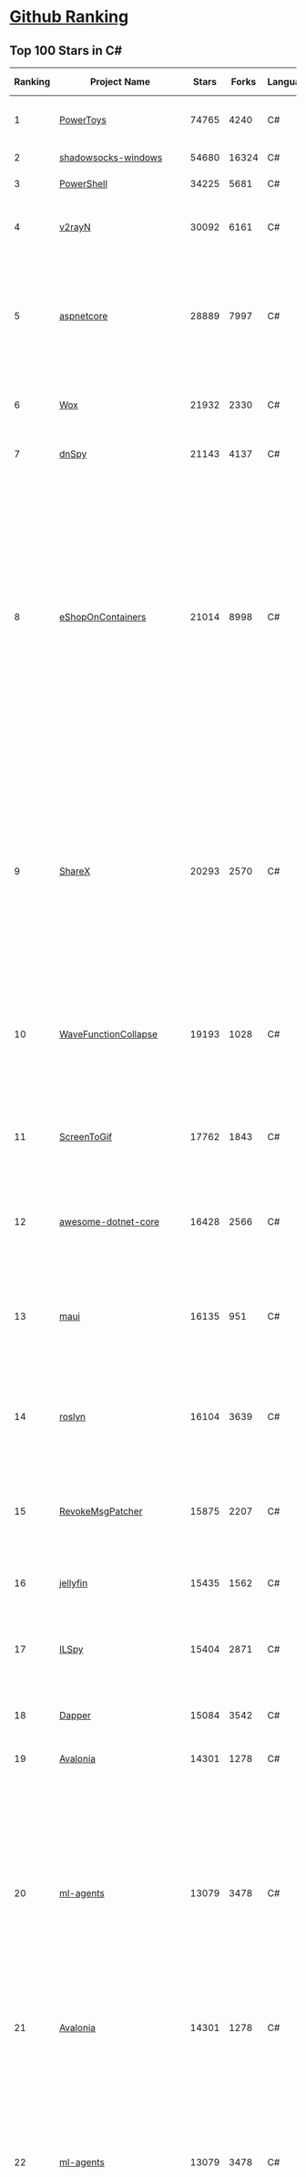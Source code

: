 [Github Ranking](../README.md)
==========

## Top 100 Stars in C\#

| Ranking | Project Name | Stars | Forks | Language | Open Issues | Description | Last Commit |
| ------- | ------------ | ----- | ----- | -------- | ----------- | ----------- | ----------- |
| 1 | [PowerToys](https://github.com/microsoft/PowerToys) | 74765 | 4240 | C# | 2802 | Windows system utilities to maximize productivity | 2022-07-07T23:33:42Z |
| 2 | [shadowsocks-windows](https://github.com/shadowsocks/shadowsocks-windows) | 54680 | 16324 | C# | 93 | A C# port of shadowsocks | 2022-06-14T05:39:47Z |
| 3 | [PowerShell](https://github.com/PowerShell/PowerShell) | 34225 | 5681 | C# | 3179 | PowerShell for every system! | 2022-07-07T16:38:36Z |
| 4 | [v2rayN](https://github.com/2dust/v2rayN) | 30092 | 6161 | C# | 24 | A V2Ray client for Windows, support Xray core and v2fly core | 2022-07-04T12:59:57Z |
| 5 | [aspnetcore](https://github.com/dotnet/aspnetcore) | 28889 | 7997 | C# | 2319 | ASP.NET Core is a cross-platform .NET framework for building modern cloud-based web applications on Windows, Mac, or Linux. | 2022-07-08T11:24:33Z |
| 6 | [Wox](https://github.com/Wox-launcher/Wox) | 21932 | 2330 | C# | 875 | Launcher for Windows, an alternative to Alfred and Launchy. | 2022-06-22T19:47:41Z |
| 7 | [dnSpy](https://github.com/dnSpy/dnSpy) | 21143 | 4137 | C# | 0 | .NET debugger and assembly editor | 2020-12-20T23:55:15Z |
| 8 | [eShopOnContainers](https://github.com/dotnet-architecture/eShopOnContainers) | 21014 | 8998 | C# | 24 | Cross-platform .NET sample microservices and container based application that runs on Linux Windows and macOS. Powered by .NET 6, Docker Containers and Azure Kubernetes Services. Supports Visual Studio, VS for Mac and CLI based environments with Docker CLI, dotnet CLI, VS Code or any other code editor. | 2022-07-03T12:10:47Z |
| 9 | [ShareX](https://github.com/ShareX/ShareX) | 20293 | 2570 | C# | 345 | ShareX is a free and open source program that lets you capture or record any area of your screen and share it with a single press of a key. It also allows uploading images, text or other types of files to many supported destinations you can choose from. | 2022-07-08T07:22:42Z |
| 10 | [WaveFunctionCollapse](https://github.com/mxgmn/WaveFunctionCollapse) | 19193 | 1028 | C# | 0 | Bitmap & tilemap generation from a single example with the help of ideas from quantum mechanics | 2022-07-04T05:11:37Z |
| 11 | [ScreenToGif](https://github.com/NickeManarin/ScreenToGif) | 17762 | 1843 | C# | 185 | 🎬 ScreenToGif allows you to record a selected area of your screen, edit and save it as a gif or video. | 2022-06-22T19:29:32Z |
| 12 | [awesome-dotnet-core](https://github.com/thangchung/awesome-dotnet-core) | 16428 | 2566 | C# | 20 | :honeybee: A collection of awesome .NET core libraries, tools, frameworks and software | 2022-07-04T04:32:37Z |
| 13 | [maui](https://github.com/dotnet/maui) | 16135 | 951 | C# | 1361 | .NET MAUI is the .NET Multi-platform App UI, a framework for building native device applications spanning mobile, tablet, and desktop. | 2022-07-08T07:37:34Z |
| 14 | [roslyn](https://github.com/dotnet/roslyn) | 16104 | 3639 | C# | 8847 | The Roslyn .NET compiler provides C# and Visual Basic languages with rich code analysis APIs. | 2022-07-08T11:44:11Z |
| 15 | [RevokeMsgPatcher](https://github.com/huiyadanli/RevokeMsgPatcher) | 15875 | 2207 | C# | 25 | :trollface: A hex editor for WeChat/QQ/TIM - PC版微信/QQ/TIM防撤回补丁（我已经看到了，撤回也没用了） | 2022-06-19T11:27:22Z |
| 16 | [jellyfin](https://github.com/jellyfin/jellyfin) | 15435 | 1562 | C# | 700 | The Free Software Media System | 2022-07-08T11:56:27Z |
| 17 | [ILSpy](https://github.com/icsharpcode/ILSpy) | 15404 | 2871 | C# | 167 | .NET Decompiler with support for PDB generation, ReadyToRun, Metadata (&more) - cross-platform! | 2022-07-04T20:08:31Z |
| 18 | [Dapper](https://github.com/DapperLib/Dapper) | 15084 | 3542 | C# | 316 | Dapper - a simple object mapper for .Net | 2022-07-08T11:26:17Z |
| 19 | [Avalonia](https://github.com/AvaloniaUI/Avalonia) | 14301 | 1278 | C# | 1164 | A cross-platform UI framework for .NET | 2022-07-08T10:44:18Z |
| 20 | [ml-agents](https://github.com/Unity-Technologies/ml-agents) | 13079 | 3478 | C# | 139 | The Unity Machine Learning Agents Toolkit (ML-Agents) is an open-source project that enables games and simulations to serve as environments for training intelligent agents using deep reinforcement learning and imitation learning. | 2022-06-20T15:14:01Z |
| 21 | [Avalonia](https://github.com/AvaloniaUI/Avalonia) | 14301 | 1278 | C# | 1164 | A cross-platform UI framework for .NET | 2022-07-08T10:44:18Z |
| 22 | [ml-agents](https://github.com/Unity-Technologies/ml-agents) | 13079 | 3478 | C# | 139 | The Unity Machine Learning Agents Toolkit (ML-Agents) is an open-source project that enables games and simulations to serve as environments for training intelligent agents using deep reinforcement learning and imitation learning. | 2022-06-20T15:14:01Z |
| 23 | [MaterialDesignInXamlToolkit](https://github.com/MaterialDesignInXAML/MaterialDesignInXamlToolkit) | 12454 | 3030 | C# | 178 | Google's Material Design in XAML & WPF, for C# & VB.Net.  | 2022-07-08T09:13:47Z |
| 24 | [Ryujinx](https://github.com/Ryujinx/Ryujinx) | 12238 | 1489 | C# | 341 | Experimental Nintendo Switch Emulator written in C# | 2022-07-08T10:34:55Z |
| 25 | [QuickLook](https://github.com/QL-Win/QuickLook) | 11844 | 872 | C# | 330 | Bring macOS “Quick Look” feature to Windows | 2022-06-14T20:14:53Z |
| 26 | [netch](https://github.com/netchx/netch) | 11824 | 1989 | C# | 27 | A simple proxy client | 2022-07-07T08:38:35Z |
| 27 | [OpenRA](https://github.com/OpenRA/OpenRA) | 11547 | 2416 | C# | 1471 | Open Source real-time strategy game engine for early Westwood games such as Command & Conquer: Red Alert written in C# using SDL and OpenGL. Runs on Windows, Linux, *BSD and Mac OS X. | 2022-07-08T11:22:21Z |
| 28 | [efcore](https://github.com/dotnet/efcore) | 11447 | 2793 | C# | 1602 | EF Core is a modern object-database mapper for .NET. It supports LINQ queries, change tracking, updates, and schema migrations. | 2022-07-08T08:28:57Z |
| 29 | [AspNetCore.Docs](https://github.com/dotnet/AspNetCore.Docs) | 10657 | 24485 | C# | 514 | Documentation for ASP.NET Core | 2022-07-08T10:48:07Z |
| 30 | [Polly](https://github.com/App-vNext/Polly) | 10697 | 987 | C# | 77 | Polly is a .NET resilience and transient-fault-handling library that allows developers to express policies such as Retry, Circuit Breaker, Timeout, Bulkhead Isolation, and Fallback in a fluent and thread-safe manner. From version 6.0.1, Polly targets .NET Standard 1.1 and 2.0+. | 2022-07-03T02:11:23Z |
| 31 | [CleanArchitecture](https://github.com/ardalis/CleanArchitecture) | 10628 | 1947 | C# | 15 | Clean Architecture Solution Template: A starting point for Clean Architecture with ASP.NET Core | 2022-07-05T14:45:31Z |
| 32 | [aspnetboilerplate](https://github.com/aspnetboilerplate/aspnetboilerplate) | 10459 | 3613 | C# | 182 | ASP.NET Boilerplate - Web Application Framework | 2022-07-05T05:45:27Z |
| 33 | [DevToys](https://github.com/veler/DevToys) | 10396 | 547 | C# | 153 | A Swiss Army knife for developers. | 2022-07-08T11:51:48Z |
| 34 | [osu](https://github.com/ppy/osu) | 10171 | 1657 | C# | 826 | rhythm is just a *click* away! | 2022-07-08T10:28:34Z |
| 35 | [server](https://github.com/bitwarden/server) | 10055 | 863 | C# | 23 | The core infrastructure backend (API, database, Docker, etc). | 2022-07-08T01:01:36Z |
| 36 | [mono](https://github.com/mono/mono) | 9926 | 3695 | C# | 2068 | Mono open source ECMA CLI, C# and .NET implementation. | 2022-07-07T05:40:56Z |
| 37 | [runtime](https://github.com/dotnet/runtime) | 9449 | 3256 | C# | 7872 | .NET is a cross-platform runtime for cloud, mobile, desktop, and IoT apps. | 2022-07-08T11:47:56Z |
| 38 | [PEASS-ng](https://github.com/carlospolop/PEASS-ng) | 9447 | 2247 | C# | 3 | PEASS - Privilege Escalation Awesome Scripts SUITE (with colors) | 2022-07-03T05:53:12Z |
| 39 | [Newtonsoft.Json](https://github.com/JamesNK/Newtonsoft.Json) | 9417 | 3051 | C# | 575 | Json.NET is a popular high-performance JSON framework for .NET | 2022-06-28T22:51:52Z |
| 40 | [UnityCsReference](https://github.com/Unity-Technologies/UnityCsReference) | 9277 | 2074 | C# | 0 | Unity C# reference source code. | 2022-07-08T02:11:39Z |
| 41 | [SteamTools](https://github.com/BeyondDimension/SteamTools) | 8771 | 567 | C# | 247 | 🛠「Watt Toolkit」是一个开源跨平台的多功能 Steam 工具箱。 | 2022-07-07T23:34:17Z |
| 42 | [IdentityServer4](https://github.com/IdentityServer/IdentityServer4) | 8736 | 3571 | C# | 34 | OpenID Connect and OAuth 2.0 Framework for ASP.NET Core | 2022-06-14T01:29:41Z |
| 43 | [SignalR](https://github.com/SignalR/SignalR) | 8678 | 2283 | C# | 34 | Incredibly simple real-time web for .NET | 2022-06-13T16:41:32Z |
| 44 | [orleans](https://github.com/dotnet/orleans) | 8628 | 1886 | C# | 321 | Cloud Native application framework for .NET | 2022-07-07T22:43:13Z |
| 45 | [MonoGame](https://github.com/MonoGame/MonoGame) | 8562 | 2601 | C# | 667 | One framework for creating powerful cross-platform games. | 2022-07-01T10:34:01Z |
| 46 | [RestSharp](https://github.com/restsharp/RestSharp) | 8491 | 2236 | C# | 41 | Simple REST and HTTP API Client for .NET | 2022-07-08T02:55:02Z |
| 47 | [AssetStudio](https://github.com/Perfare/AssetStudio) | 8617 | 1631 | C# | 102 | AssetStudio is a tool for exploring, extracting and exporting assets and assetbundles. | 2022-06-24T20:57:47Z |
| 48 | [choco](https://github.com/chocolatey/choco) | 8372 | 834 | C# | 756 | Chocolatey - the package manager for Windows | 2022-07-06T22:57:09Z |
| 49 | [MahApps.Metro](https://github.com/MahApps/MahApps.Metro) | 8330 | 2414 | C# | 64 | A framework that allows developers to cobble together a better UI for their own WPF applications with minimal effort. | 2022-07-02T12:45:50Z |
| 50 | [ArchiSteamFarm](https://github.com/JustArchiNET/ArchiSteamFarm) | 8275 | 921 | C# | 1 | C# application with primary purpose of farming Steam cards from multiple accounts simultaneously. | 2022-07-08T02:42:05Z |
| 51 | [abp](https://github.com/abpframework/abp) | 8274 | 2606 | C# | 616 | Open Source Web Application Framework for ASP.NET Core | 2022-07-08T03:10:21Z |
| 52 | [MediatR](https://github.com/jbogard/MediatR) | 8151 | 969 | C# | 73 | Simple, unambitious mediator implementation in .NET | 2022-06-16T06:36:37Z |
| 53 | [machinelearning](https://github.com/dotnet/machinelearning) | 8005 | 1754 | C# | 667 | ML.NET is an open source and cross-platform machine learning framework for .NET. | 2022-07-06T23:58:52Z |
| 54 | [BenchmarkDotNet](https://github.com/dotnet/BenchmarkDotNet) | 7846 | 778 | C# | 185 | Powerful .NET library for benchmarking | 2022-07-06T17:36:45Z |
| 55 | [CMWTAT_Digital_Edition](https://github.com/TGSAN/CMWTAT_Digital_Edition) | 7803 | 1292 | C# | 6 | CloudMoe Windows 10 Activation Toolkit get digital license, the best open source Win 10 activator in GitHub. GitHub 上最棒的开源 Win10 数字权利（数字许可证）激活工具！ | 2022-06-22T17:59:11Z |
| 56 | [lively](https://github.com/rocksdanister/lively) | 7789 | 653 | C# | 177 | Free and open-source software that allows users to set animated desktop wallpapers and screensavers. | 2022-06-28T20:55:08Z |
| 57 | [eShopOnWeb](https://github.com/dotnet-architecture/eShopOnWeb) | 7722 | 3841 | C# | 4 | Sample ASP.NET Core 6.0 reference application, powered by Microsoft, demonstrating a layered application architecture with monolithic deployment model. Download the eBook PDF from docs folder. | 2022-06-23T16:01:18Z |
| 58 | [Jackett](https://github.com/Jackett/Jackett) | 7643 | 946 | C# | 242 | API Support for your favorite torrent trackers | 2022-07-08T06:01:54Z |
| 59 | [duplicati](https://github.com/duplicati/duplicati) | 7604 | 748 | C# | 841 | Store securely encrypted backups in the cloud! | 2022-07-07T07:56:17Z |
| 60 | [Locale-Emulator](https://github.com/xupefei/Locale-Emulator) | 7609 | 676 | C# | 0 | Yet Another System Region and Language Simulator | 2022-04-15T09:55:46Z |
| 61 | [BenchmarkDotNet](https://github.com/dotnet/BenchmarkDotNet) | 7846 | 778 | C# | 185 | Powerful .NET library for benchmarking | 2022-07-06T17:36:45Z |
| 62 | [CMWTAT_Digital_Edition](https://github.com/TGSAN/CMWTAT_Digital_Edition) | 7803 | 1292 | C# | 6 | CloudMoe Windows 10 Activation Toolkit get digital license, the best open source Win 10 activator in GitHub. GitHub 上最棒的开源 Win10 数字权利（数字许可证）激活工具！ | 2022-06-22T17:59:11Z |
| 63 | [lively](https://github.com/rocksdanister/lively) | 7789 | 653 | C# | 177 | Free and open-source software that allows users to set animated desktop wallpapers and screensavers. | 2022-06-28T20:55:08Z |
| 64 | [eShopOnWeb](https://github.com/dotnet-architecture/eShopOnWeb) | 7722 | 3841 | C# | 4 | Sample ASP.NET Core 6.0 reference application, powered by Microsoft, demonstrating a layered application architecture with monolithic deployment model. Download the eBook PDF from docs folder. | 2022-06-23T16:01:18Z |
| 65 | [Jackett](https://github.com/Jackett/Jackett) | 7643 | 946 | C# | 242 | API Support for your favorite torrent trackers | 2022-07-08T06:01:54Z |
| 66 | [duplicati](https://github.com/duplicati/duplicati) | 7604 | 748 | C# | 841 | Store securely encrypted backups in the cloud! | 2022-07-07T07:56:17Z |
| 67 | [Locale-Emulator](https://github.com/xupefei/Locale-Emulator) | 7609 | 676 | C# | 0 | Yet Another System Region and Language Simulator | 2022-04-15T09:55:46Z |
| 68 | [Hangfire](https://github.com/HangfireIO/Hangfire) | 7597 | 1531 | C# | 651 | An easy way to perform background job processing in your .NET and .NET Core applications. No Windows Service or separate process required | 2022-07-06T15:22:02Z |
| 69 | [Sonarr](https://github.com/Sonarr/Sonarr) | 7475 | 1054 | C# | 142 | Smart PVR for newsgroup and bittorrent users. | 2022-07-06T16:09:15Z |
| 70 | [winsw](https://github.com/winsw/winsw) | 7455 | 1181 | C# | 133 | A wrapper executable that can run any executable as a Windows service, in a permissive license. | 2022-07-08T10:37:56Z |
| 71 | [FastGithub](https://github.com/dotnetcore/FastGithub) | 7486 | 1022 | C# | 48 | github加速神器，解决github打不开、用户头像无法加载、releases无法上传下载、git-clone、git-pull、git-push失败等问题 | 2022-06-20T09:08:14Z |
| 72 | [WeiXinMPSDK](https://github.com/JeffreySu/WeiXinMPSDK) | 7383 | 4208 | C# | 168 | 微信全平台 SDK Senparc.Weixin for C#，支持 .NET Framework 及 .NET Core、.NET 6.0。已支持微信公众号、小程序、小游戏、企业号、企业微信、开放平台、微信支付、JSSDK、微信周边等全平台。 WeChat SDK for C#. | 2022-07-08T03:34:10Z |
| 73 | [FluentValidation](https://github.com/FluentValidation/FluentValidation) | 7367 | 1061 | C# | 5 | A popular .NET validation library for building strongly-typed validation rules. | 2022-07-05T09:57:09Z |
| 74 | [Captura](https://github.com/MathewSachin/Captura) | 7334 | 1450 | C# | 109 | Capture Screen, Audio, Cursor, Mouse Clicks and Keystrokes | 2020-08-16T15:25:25Z |
| 75 | [nopCommerce](https://github.com/nopSolutions/nopCommerce) | 7322 | 4163 | C# | 157 | ASP.NET Core eCommerce software. nopCommerce is a free and open-source shopping cart. | 2022-07-08T11:44:20Z |
| 76 | [Nancy](https://github.com/NancyFx/Nancy) | 7161 | 1520 | C# | 196 | Lightweight, low-ceremony, framework for building HTTP based services on .Net and Mono | 2021-01-24T13:28:09Z |
| 77 | [Ocelot](https://github.com/ThreeMammals/Ocelot) | 7105 | 1466 | C# | 491 | .NET core API Gateway | 2022-06-15T07:24:07Z |
| 78 | [ailab](https://github.com/microsoft/ailab) | 7068 | 1322 | C# | 25 | Experience, Learn and Code the latest breakthrough innovations with Microsoft AI | 2022-07-07T23:24:42Z |
| 79 | [ReactiveUI](https://github.com/reactiveui/ReactiveUI) | 7043 | 1094 | C# | 69 | An advanced, composable, functional reactive model-view-viewmodel framework for all .NET platforms that is inspired by functional reactive programming. ReactiveUI allows you to  abstract mutable state away from your user interfaces, express the idea around a feature in one readable place and improve the testability of your application. | 2022-07-08T04:28:29Z |
| 80 | [modular-monolith-with-ddd](https://github.com/kgrzybek/modular-monolith-with-ddd) | 7041 | 1054 | C# | 37 | Full Modular Monolith application with Domain-Driven Design approach. | 2022-06-27T21:11:21Z |
| 81 | [Lean](https://github.com/QuantConnect/Lean) | 6324 | 2589 | C# | 427 | Lean Algorithmic Trading Engine by QuantConnect (Python, C#) | 2022-07-07T23:54:31Z |
| 82 | [refit](https://github.com/reactiveui/refit) | 6117 | 633 | C# | 130 | The automatic type-safe REST library for .NET Core, Xamarin and .NET. Heavily inspired by Square's Retrofit library, Refit turns your REST API into a live interface. | 2022-06-15T00:17:48Z |
| 83 | [EarTrumpet](https://github.com/File-New-Project/EarTrumpet) | 6046 | 421 | C# | 103 | EarTrumpet - Volume Control for Windows | 2022-06-22T20:50:47Z |
| 84 | [OrchardCore](https://github.com/OrchardCMS/OrchardCore) | 5999 | 2038 | C# | 1117 | Orchard Core is an open-source modular and multi-tenant application framework built with ASP.NET Core, and a content management system (CMS) built on top of that framework. | 2022-07-08T11:04:08Z |
| 85 | [ET](https://github.com/egametang/ET) | 5933 | 2250 | C# | 38 | Unity3D Client And C# Server Framework | 2022-07-07T14:58:13Z |
| 86 | [Bili.Uwp](https://github.com/Richasy/Bili.Uwp) | 5885 | 409 | C# | 105 | 适用于新系统UI的哔哩 | 2022-07-06T08:03:59Z |
| 87 | [PDFPatcher](https://github.com/wmjordan/PDFPatcher) | 5885 | 995 | C# | 24 | PDF补丁丁——PDF工具箱，可以编辑书签、剪裁旋转页面、解除限制、提取或合并文档，探查文档结构，提取图片、转成图片等等 | 2022-06-30T01:11:05Z |
| 88 | [UniRx](https://github.com/neuecc/UniRx) | 5877 | 789 | C# | 181 | Reactive Extensions for Unity | 2022-06-19T10:00:11Z |
| 89 | [de4dot](https://github.com/de4dot/de4dot) | 5834 | 2357 | C# | 0 | .NET deobfuscator and unpacker. | 2020-08-29T08:14:56Z |
| 90 | [ShadowsocksR-Windows](https://github.com/HMBSbige/ShadowsocksR-Windows) | 5848 | 1041 | C# | 0 | Ship of Theseus | 2022-06-30T15:28:10Z |
| 91 | [wpf](https://github.com/dotnet/wpf) | 5818 | 919 | C# | 911 | WPF is a .NET Core UI framework for building Windows desktop applications. | 2022-07-08T09:41:47Z |
| 92 | [Bogus](https://github.com/bchavez/Bogus) | 5793 | 354 | C# | 15 | :card_index: A simple fake data generator for C#, F#, and VB.NET. Based on and ported from the famed faker.js. | 2022-06-25T16:42:38Z |
| 93 | [docker-lambda](https://github.com/lambci/docker-lambda) | 5750 | 443 | C# | 56 | Docker images and test runners that replicate the live AWS Lambda environment | 2022-05-23T08:28:37Z |
| 94 | [ImageSharp](https://github.com/SixLabors/ImageSharp) | 5759 | 723 | C# | 48 | :camera: A modern, cross-platform, 2D Graphics library for .NET | 2022-07-04T08:28:06Z |
| 95 | [VFSForGit](https://github.com/microsoft/VFSForGit) | 5685 | 455 | C# | 296 | Virtual File System for Git: Enable Git at Enterprise Scale | 2022-06-23T01:07:51Z |
| 96 | [Entitas-CSharp](https://github.com/sschmid/Entitas-CSharp) | 5661 | 1025 | C# | 180 | Entitas is a super fast Entity Component System (ECS) Framework specifically made for C# and Unity | 2022-04-24T19:21:18Z |
| 97 | [Quasar](https://github.com/quasar/Quasar) | 5615 | 2001 | C# | 142 | Remote Administration Tool for Windows | 2022-06-24T09:25:28Z |
| 98 | [reverse-proxy](https://github.com/microsoft/reverse-proxy) | 5574 | 515 | C# | 122 | A toolkit for developing high-performance HTTP reverse proxy applications. | 2022-07-06T12:53:28Z |
| 99 | [serilog](https://github.com/serilog/serilog) | 5572 | 694 | C# | 32 | Simple .NET logging with fully-structured events | 2022-06-29T23:05:00Z |
| 100 | [CAP](https://github.com/dotnetcore/CAP) | 5542 | 1121 | C# | 6 | Distributed transaction solution in micro-service base on eventually consistency, also an eventbus with Outbox pattern | 2022-07-04T11:36:53Z |

